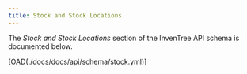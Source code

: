 ```yaml
---
title: Stock and Stock Locations
---
```


The *Stock and Stock Locations* section of the InvenTree API schema is documented below.

[OAD(./docs/docs/api/schema/stock.yml)]
